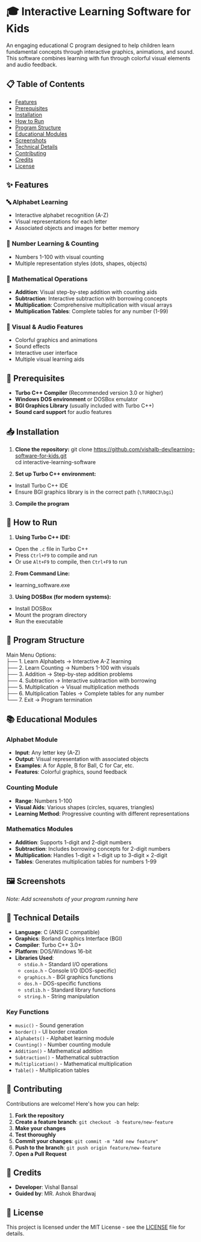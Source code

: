 
# 🎓 Interactive Learning Software for Kids

An engaging educational C program designed to help children learn fundamental concepts through interactive graphics, animations, and sound. This software combines learning with fun through colorful visual elements and audio feedback.

## 📋 Table of Contents
- [Features](#features)
- [Prerequisites](#prerequisites)
- [Installation](#installation)
- [How to Run](#how-to-run)
- [Program Structure](#program-structure)
- [Educational Modules](#educational-modules)
- [Screenshots](#screenshots)
- [Technical Details](#technical-details)
- [Contributing](#contributing)
- [Credits](#credits)
- [License](#license)

## ✨ Features

### 🔤 **Alphabet Learning**
- Interactive alphabet recognition (A-Z)
- Visual representations for each letter
- Associated objects and images for better memory

### 🔢 **Number Learning & Counting**
- Numbers 1-100 with visual counting
- Multiple representation styles (dots, shapes, objects)

### 🧮 **Mathematical Operations**
- **Addition**: Visual step-by-step addition with counting aids
- **Subtraction**: Interactive subtraction with borrowing concepts
- **Multiplication**: Comprehensive multiplication with visual arrays
- **Multiplication Tables**: Complete tables for any number (1-99)

### 🎨 **Visual & Audio Features**
- Colorful graphics and animations
- Sound effects 
- Interactive user interface
- Multiple visual learning aids

## 🔧 Prerequisites

- **Turbo C++ Compiler** (Recommended version 3.0 or higher)
- **Windows DOS environment** or DOSBox emulator
- **BGI Graphics Library** (usually included with Turbo C++)
- **Sound card support** for audio features

## 📥 Installation

1. **Clone the repository:**
git clone https://github.com/vishalb-dev/learning-software-for-kids.git <br>
cd interactive-learning-software

2. **Set up Turbo C++ environment:**
- Install Turbo C++ IDE
- Ensure BGI graphics library is in the correct path (`\TURBOC3\bgi`)

3. **Compile the program**

## 🚀 How to Run

1. **Using Turbo C++ IDE:**
- Open the `.c` file in Turbo C++
- Press `Ctrl+F9` to compile and run
- Or use `Alt+F9` to compile, then `Ctrl+F9` to run

2. **From Command Line:**
- learning_software.exe

3. **Using DOSBox (for modern systems):**
- Install DOSBox
- Mount the program directory
- Run the executable

## 📖 Program Structure

Main Menu Options:
<br>
├── 1. Learn Alphabets → Interactive A-Z learning <br>
├── 2. Learn Counting → Numbers 1-100 with visuals <br>
├── 3. Addition → Step-by-step addition problems <br>
├── 4. Subtraction → Interactive subtraction with borrowing <br>
├── 5. Multiplication → Visual multiplication methods <br>
├── 6. Multiplication Tables → Complete tables for any number <br>
└── 7. Exit → Program termination



## 📚 Educational Modules

### Alphabet Module
- **Input**: Any letter key (A-Z)
- **Output**: Visual representation with associated objects
- **Examples**: A for Apple, B for Ball, C for Car, etc.
- **Features**: Colorful graphics, sound feedback

### Counting Module
- **Range**: Numbers 1-100
- **Visual Aids**: Various shapes (circles, squares, triangles)
- **Learning Method**: Progressive counting with different representations

### Mathematics Modules
- **Addition**: Supports 1-digit and 2-digit numbers
- **Subtraction**: Includes borrowing concepts for 2-digit numbers
- **Multiplication**: Handles 1-digit × 1-digit up to 3-digit × 2-digit
- **Tables**: Generates multiplication tables for numbers 1-99

## 🖼️ Screenshots

*Note: Add screenshots of your program running here*


## 🔨 Technical Details

- **Language**: C (ANSI C compatible)
- **Graphics**: Borland Graphics Interface (BGI)
- **Compiler**: Turbo C++ 3.0+
- **Platform**: DOS/Windows 16-bit
- **Libraries Used**:
  - `stdio.h` - Standard I/O operations
  - `conio.h` - Console I/O (DOS-specific)
  - `graphics.h` - BGI graphics functions
  - `dos.h` - DOS-specific functions
  - `stdlib.h` - Standard library functions
  - `string.h` - String manipulation

### Key Functions
- `music()` - Sound generation
- `border()` - UI border creation
- `Alphabets()` - Alphabet learning module
- `Counting()` - Number counting module
- `Addition()` - Mathematical addition
- `Subtraction()` - Mathematical subtraction
- `Multiplication()` - Mathematical multiplication
- `Table()` - Multiplication tables

## 🤝 Contributing

Contributions are welcome! Here's how you can help:

1. **Fork the repository**
2. **Create a feature branch**: `git checkout -b feature/new-feature`
3. **Make your changes**
4. **Test thoroughly**
5. **Commit your changes**: `git commit -m "Add new feature"`
6. **Push to the branch**: `git push origin feature/new-feature`
7. **Open a Pull Request**


## 👥 Credits

- **Developer**: Vishal Bansal
- **Guided by**: MR. Ashok Bhardwaj

## 📄 License

This project is licensed under the MIT License - see the [LICENSE](LICENSE) file for details.


